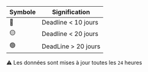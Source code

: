 | Symbole | Signification |
|---|---|
| 🔴 | Deadline < 10 jours |
| 🟡 | Deadline < 20 jours |
| 🟢 | DeadLine > 20 jours | 

 ⚠️ Les données sont mises à jour toutes les `24` heures